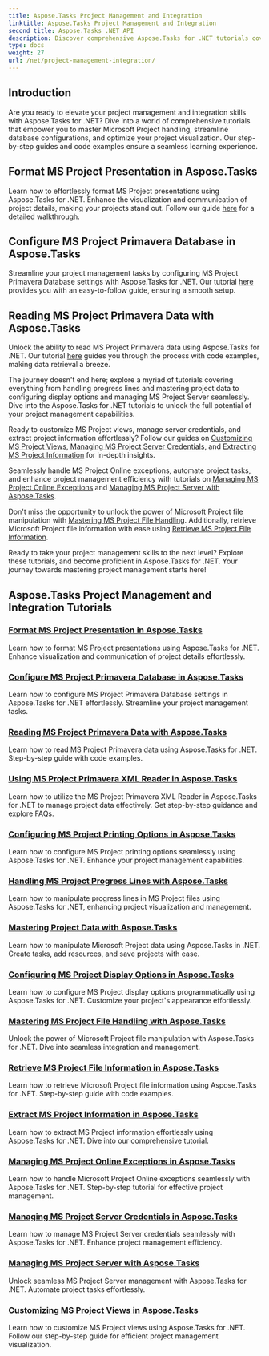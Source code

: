```yaml
---
title: Aspose.Tasks Project Management and Integration
linktitle: Aspose.Tasks Project Management and Integration
second_title: Aspose.Tasks .NET API
description: Discover comprehensive Aspose.Tasks for .NET tutorials covering MS Project management, integration, and customization. Enhance your project management skills now!
type: docs
weight: 27
url: /net/project-management-integration/
---
```


## Introduction

Are you ready to elevate your project management and integration skills with Aspose.Tasks for .NET? Dive into a world of comprehensive tutorials that empower you to master Microsoft Project handling, streamline database configurations, and optimize your project visualization. Our step-by-step guides and code examples ensure a seamless learning experience.

## Format MS Project Presentation in Aspose.Tasks
Learn how to effortlessly format MS Project presentations using Aspose.Tasks for .NET. Enhance the visualization and communication of project details, making your projects stand out. Follow our guide [here](./presentation-format/) for a detailed walkthrough.

## Configure MS Project Primavera Database in Aspose.Tasks
Streamline your project management tasks by configuring MS Project Primavera Database settings with Aspose.Tasks for .NET. Our tutorial [here](./primavera-database-settings/) provides you with an easy-to-follow guide, ensuring a smooth setup.

## Reading MS Project Primavera Data with Aspose.Tasks
Unlock the ability to read MS Project Primavera data using Aspose.Tasks for .NET. Our tutorial [here](./primavera-data-reading/) guides you through the process with code examples, making data retrieval a breeze.

The journey doesn't end here; explore a myriad of tutorials covering everything from handling progress lines and mastering project data to configuring display options and managing MS Project Server seamlessly. Dive into the Aspose.Tasks for .NET tutorials to unlock the full potential of your project management capabilities.

Ready to customize MS Project views, manage server credentials, and extract project information effortlessly? Follow our guides on [Customizing MS Project Views](./project-views/), [Managing MS Project Server Credentials](./project-server-credentials/), and [Extracting MS Project Information](./project-information/) for in-depth insights.

Seamlessly handle MS Project Online exceptions, automate project tasks, and enhance project management efficiency with tutorials on [Managing MS Project Online Exceptions](./project-online-exceptions/) and [Managing MS Project Server with Aspose.Tasks](./project-server-management/).

Don't miss the opportunity to unlock the power of Microsoft Project file manipulation with [Mastering MS Project File Handling](./project-file-formats/). Additionally, retrieve Microsoft Project file information with ease using [Retrieve MS Project File Information](./project-file-information/).

Ready to take your project management skills to the next level? Explore these tutorials, and become proficient in Aspose.Tasks for .NET. Your journey towards mastering project management starts here!

## Aspose.Tasks Project Management and Integration Tutorials
### [Format MS Project Presentation in Aspose.Tasks](./presentation-format/)
Learn how to format MS Project presentations using Aspose.Tasks for .NET. Enhance visualization and communication of project details effortlessly.
### [Configure MS Project Primavera Database in Aspose.Tasks](./primavera-database-settings/)
Learn how to configure MS Project Primavera Database settings in Aspose.Tasks for .NET effortlessly. Streamline your project management tasks.
### [Reading MS Project Primavera Data with Aspose.Tasks](./primavera-data-reading/)
Learn how to read MS Project Primavera data using Aspose.Tasks for .NET. Step-by-step guide with code examples.
### [Using MS Project Primavera XML Reader in Aspose.Tasks](./primavera-xml-reader/)
Learn how to utilize the MS Project Primavera XML Reader in Aspose.Tasks for .NET to manage project data effectively. Get step-by-step guidance and explore FAQs.
### [Configuring MS Project Printing Options in Aspose.Tasks](./print-options/)
Learn how to configure MS Project printing options seamlessly using Aspose.Tasks for .NET. Enhance your project management capabilities.
### [Handling MS Project Progress Lines with Aspose.Tasks](./progress-lines/)
Learn how to manipulate progress lines in MS Project files using Aspose.Tasks for .NET, enhancing project visualization and management.
### [Mastering Project Data with Aspose.Tasks](./project-data/)
Learn how to manipulate Microsoft Project data using Aspose.Tasks in .NET. Create tasks, add resources, and save projects with ease.
### [Configuring MS Project Display Options in Aspose.Tasks](./project-display-options/)
Learn how to configure MS Project display options programmatically using Aspose.Tasks for .NET. Customize your project's appearance effortlessly.
### [Mastering MS Project File Handling with Aspose.Tasks](./project-file-formats/)
Unlock the power of Microsoft Project file manipulation with Aspose.Tasks for .NET. Dive into seamless integration and management.
### [Retrieve MS Project File Information in Aspose.Tasks](./project-file-information/)
Learn how to retrieve Microsoft Project file information using Aspose.Tasks for .NET. Step-by-step guide with code examples.
### [Extract MS Project Information in Aspose.Tasks](./project-information/)
Learn how to extract MS Project information effortlessly using Aspose.Tasks for .NET. Dive into our comprehensive tutorial.
### [Managing MS Project Online Exceptions in Aspose.Tasks](./project-online-exceptions/)
Learn how to handle Microsoft Project Online exceptions seamlessly with Aspose.Tasks for .NET. Step-by-step tutorial for effective project management.
### [Managing MS Project Server Credentials in Aspose.Tasks](./project-server-credentials/)
Learn how to manage MS Project Server credentials seamlessly with Aspose.Tasks for .NET. Enhance project management efficiency.
### [Managing MS Project Server with Aspose.Tasks](./project-server-management/)
Unlock seamless MS Project Server management with Aspose.Tasks for .NET. Automate project tasks effortlessly.
### [Customizing MS Project Views in Aspose.Tasks](./project-views/)
Learn how to customize MS Project views using Aspose.Tasks for .NET. Follow our step-by-step guide for efficient project management visualization.